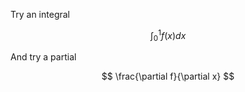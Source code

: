 <script src="https://cdn.mathjax.org/mathjax/latest/MathJax.js?config=TeX-AMS-MML_HTMLorMML" type="text/javascript"></script>

Try an integral

$$
\int_0^1f(x)dx
$$

And try a partial

$$
\frac{\partial f}{\partial x}
$$
